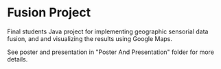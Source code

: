 # Fusion Project
Final students Java project for implementing geographic sensorial data fusion, and and visualizing the results using Google Maps.

See poster and presentation in "Poster And Presentation" folder for more details.
